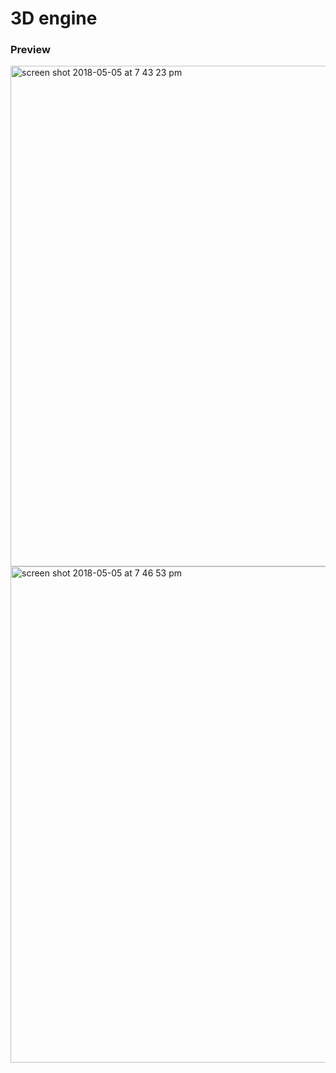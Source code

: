 # 3D engine

### Preview
<img width="801" alt="screen shot 2018-05-05 at 7 43 23 pm" src="https://user-images.githubusercontent.com/2859122/39666029-656aa4a4-509d-11e8-9536-971e2eca248e.png">

<img width="794" alt="screen shot 2018-05-05 at 7 46 53 pm" src="https://user-images.githubusercontent.com/2859122/39666030-6b34d864-509d-11e8-991c-3b5bacc838d3.png">
